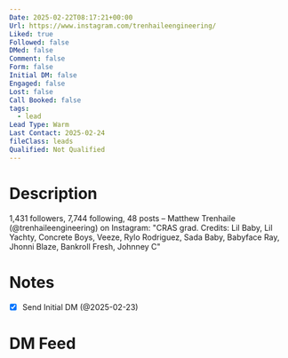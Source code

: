 ```yaml
---
Date: 2025-02-22T08:17:21+00:00
Url: https://www.instagram.com/trenhaileengineering/
Liked: true
Followed: false
DMed: false
Comment: false
Form: false
Initial DM: false
Engaged: false
Lost: false
Call Booked: false
tags:
  - lead
Lead Type: Warm
Last Contact: 2025-02-24
fileClass: leads
Qualified: Not Qualified
---
```

# Description
1,431 followers, 7,744 following, 48 posts – Matthew Trenhaile (@trenhaileengineering) on Instagram: "CRAS grad. Credits: Lil Baby, Lil Yachty, Concrete Boys, Veeze, Rylo Rodriguez, Sada Baby, Babyface Ray, Jhonni Blaze, Bankroll Fresh, Johnney C"
# Notes
- [x] Send Initial DM (@2025-02-23)
# DM Feed